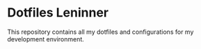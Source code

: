 # Dotfiles Leninner

This repository contains all my dotfiles and configurations for my development environment.
